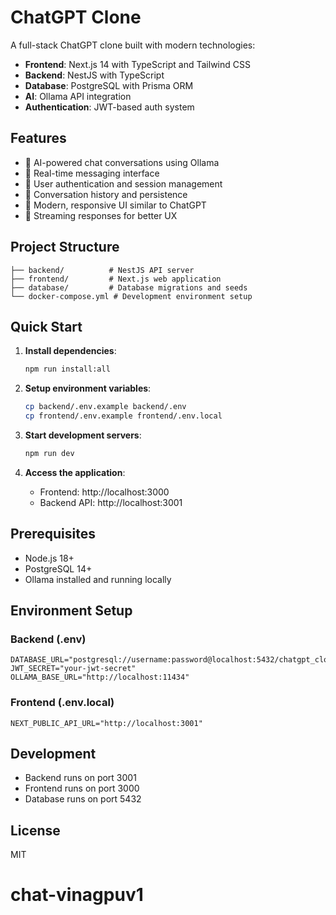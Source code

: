 # ChatGPT Clone

A full-stack ChatGPT clone built with modern technologies:

- **Frontend**: Next.js 14 with TypeScript and Tailwind CSS
- **Backend**: NestJS with TypeScript
- **Database**: PostgreSQL with Prisma ORM
- **AI**: Ollama API integration
- **Authentication**: JWT-based auth system

## Features

- 🤖 AI-powered chat conversations using Ollama
- 💬 Real-time messaging interface
- 👤 User authentication and session management
- 📝 Conversation history and persistence
- 🎨 Modern, responsive UI similar to ChatGPT
- 🔄 Streaming responses for better UX

## Project Structure

```
├── backend/          # NestJS API server
├── frontend/         # Next.js web application
├── database/         # Database migrations and seeds
└── docker-compose.yml # Development environment setup
```

## Quick Start

1. **Install dependencies**:
   ```bash
   npm run install:all
   ```

2. **Setup environment variables**:
   ```bash
   cp backend/.env.example backend/.env
   cp frontend/.env.example frontend/.env.local
   ```

3. **Start development servers**:
   ```bash
   npm run dev
   ```

4. **Access the application**:
   - Frontend: http://localhost:3000
   - Backend API: http://localhost:3001

## Prerequisites

- Node.js 18+
- PostgreSQL 14+
- Ollama installed and running locally

## Environment Setup

### Backend (.env)
```
DATABASE_URL="postgresql://username:password@localhost:5432/chatgpt_clone"
JWT_SECRET="your-jwt-secret"
OLLAMA_BASE_URL="http://localhost:11434"
```

### Frontend (.env.local)
```
NEXT_PUBLIC_API_URL="http://localhost:3001"
```

## Development

- Backend runs on port 3001
- Frontend runs on port 3000
- Database runs on port 5432

## License

MIT
# chat-vinagpuv1
